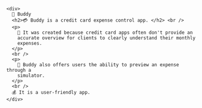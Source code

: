     <div>
      🤝 Buddy
      <h2>💳 Buddy is a credit card expense control app. </h2> <br />
      <p>
        🔮 It was created because credit card apps often don't provide an
        accurate overview for clients to clearly understand their monthly
        expenses.
      </p>
      <br />
      <p>
        🫤 Buddy also offers users the ability to preview an expense through a
        simulator.
      </p>
      <br />
      💰 It is a user-friendly app.
    </div>
 
